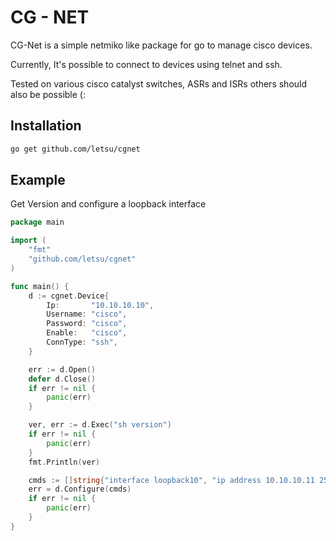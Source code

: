 # CG - NET

CG-Net is a simple netmiko like package for go to manage cisco devices.

Currently, It's possible to connect to devices using telnet and ssh. 

Tested on various cisco catalyst switches, ASRs and ISRs others should also be possible (:

Installation
------------
``` sh
go get github.com/letsu/cgnet
```

Example
-------
Get Version and configure a loopback interface
```go
package main

import (
	"fmt"
	"github.com/letsu/cgnet"
)

func main() {
	d := cgnet.Device{
		Ip:       "10.10.10.10",
		Username: "cisco",
		Password: "cisco",
		Enable:   "cisco",
		ConnType: "ssh",
	}

	err := d.Open()
	defer d.Close()
	if err != nil {
		panic(err)
	}

	ver, err := d.Exec("sh version")
	if err != nil {
		panic(err)
	}
	fmt.Println(ver)

	cmds := []string{"interface loopback10", "ip address 10.10.10.11 255.255.255.255", "no shut"}
	err = d.Configure(cmds)
	if err != nil {
		panic(err)
	}
}
```
